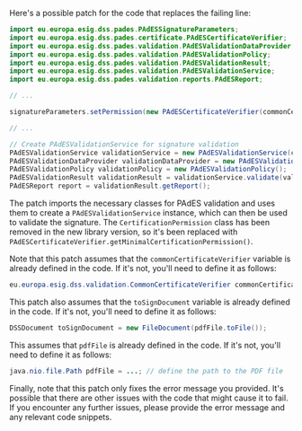 Here's a possible patch for the code that replaces the failing line:
```java
import eu.europa.esig.dss.pades.PAdESSignatureParameters;
import eu.europa.esig.dss.pades.certificate.PAdESCertificateVerifier;
import eu.europa.esig.dss.pades.validation.PAdESValidationDataProvider;
import eu.europa.esig.dss.pades.validation.PAdESValidationPolicy;
import eu.europa.esig.dss.pades.validation.PAdESValidationResult;
import eu.europa.esig.dss.pades.validation.PAdESValidationService;
import eu.europa.esig.dss.pades.validation.reports.PAdESReport;

// ...

signatureParameters.setPermission(new PAdESCertificateVerifier(commonCertificateVerifier).getMinimalCertificationPermission());

// ...

// Create PAdESValidationService for signature validation
PAdESValidationService validationService = new PAdESValidationService(commonCertificateVerifier);
PAdESValidationDataProvider validationDataProvider = new PAdESValidationDataProvider(toSignDocument);
PAdESValidationPolicy validationPolicy = new PAdESValidationPolicy();
PAdESValidationResult validationResult = validationService.validate(validationDataProvider, validationPolicy);
PAdESReport report = validationResult.getReport();
```
The patch imports the necessary classes for PAdES validation and uses them to create a `PAdESValidationService` instance, which can then be used to validate the signature. The `CertificationPermission` class has been removed in the new library version, so it's been replaced with `PAdESCertificateVerifier.getMinimalCertificationPermission()`.

Note that this patch assumes that the `commonCertificateVerifier` variable is already defined in the code. If it's not, you'll need to define it as follows:
```java
eu.europa.esig.dss.validation.CommonCertificateVerifier commonCertificateVerifier = new eu.europa.esig.dss.validation.CommonCertificateVerifier();
```
This patch also assumes that the `toSignDocument` variable is already defined in the code. If it's not, you'll need to define it as follows:
```java
DSSDocument toSignDocument = new FileDocument(pdfFile.toFile());
```
This assumes that `pdfFile` is already defined in the code. If it's not, you'll need to define it as follows:
```java
java.nio.file.Path pdfFile = ...; // define the path to the PDF file
```
Finally, note that this patch only fixes the error message you provided. It's possible that there are other issues with the code that might cause it to fail. If you encounter any further issues, please provide the error message and any relevant code snippets.